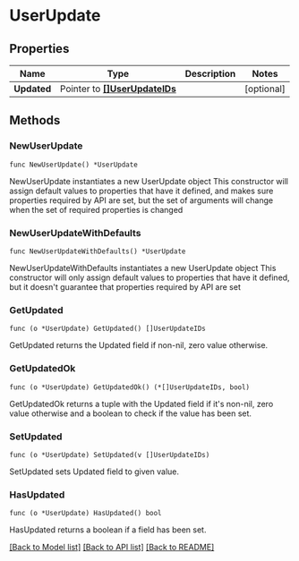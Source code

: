 # UserUpdate

## Properties

Name | Type | Description | Notes
------------ | ------------- | ------------- | -------------
**Updated** | Pointer to [**[]UserUpdateIDs**](UserUpdateIDs.md) |  | [optional]

## Methods

### NewUserUpdate

`func NewUserUpdate() *UserUpdate`

NewUserUpdate instantiates a new UserUpdate object
This constructor will assign default values to properties that have it defined,
and makes sure properties required by API are set, but the set of arguments
will change when the set of required properties is changed

### NewUserUpdateWithDefaults

`func NewUserUpdateWithDefaults() *UserUpdate`

NewUserUpdateWithDefaults instantiates a new UserUpdate object
This constructor will only assign default values to properties that have it defined,
but it doesn't guarantee that properties required by API are set

### GetUpdated

`func (o *UserUpdate) GetUpdated() []UserUpdateIDs`

GetUpdated returns the Updated field if non-nil, zero value otherwise.

### GetUpdatedOk

`func (o *UserUpdate) GetUpdatedOk() (*[]UserUpdateIDs, bool)`

GetUpdatedOk returns a tuple with the Updated field if it's non-nil, zero value otherwise
and a boolean to check if the value has been set.

### SetUpdated

`func (o *UserUpdate) SetUpdated(v []UserUpdateIDs)`

SetUpdated sets Updated field to given value.

### HasUpdated

`func (o *UserUpdate) HasUpdated() bool`

HasUpdated returns a boolean if a field has been set.

[[Back to Model list]](../README.md#documentation-for-models) [[Back to API list]](../README.md#documentation-for-api-endpoints) [[Back to README]](../README.md)
